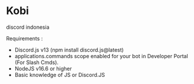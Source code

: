 # Kobi
 discord indonesia

Requirements :
- Discord.js v13 (npm install discord.js@latest)
- applications.commands scope enabled for your bot in Developer Portal (For Slash Cmds).
- NodeJS v16.6 or higher
- Basic knowledge of JS or Discord.JS
